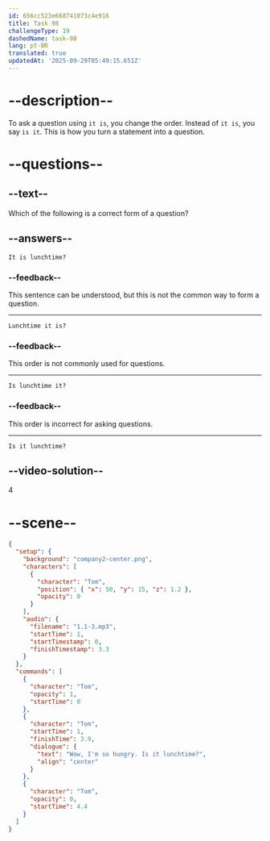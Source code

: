 ```yaml
---
id: 656cc523e668741073c4e916
title: Task 98
challengeType: 19
dashedName: task-98
lang: pt-BR
translated: true
updatedAt: '2025-09-29T05:49:15.651Z'
---
```


<!--
AUDIO REFERENCE:
Tom: Wow, I'm so hungry. Is it lunchtime?
-->

# --description--

To ask a question using `it is`, you change the order. Instead of `it is`, you say `is it`. This is how you turn a statement into a question.

# --questions--

## --text--

Which of the following is a correct form of a question?

## --answers--

`It is lunchtime?`

### --feedback--

This sentence can be understood, but this is not the common way to form a question.

---

`Lunchtime it is?`

### --feedback--

This order is not commonly used for questions.

---

`Is lunchtime it?`

### --feedback--

This order is incorrect for asking questions.

---

`Is it lunchtime?`

## --video-solution--

4

# --scene--

```json
{
  "setup": {
    "background": "company2-center.png",
    "characters": [
      {
        "character": "Tom",
        "position": { "x": 50, "y": 15, "z": 1.2 },
        "opacity": 0
      }
    ],
    "audio": {
      "filename": "1.1-3.mp3",
      "startTime": 1,
      "startTimestamp": 0,
      "finishTimestamp": 3.3
    }
  },
  "commands": [
    {
      "character": "Tom",
      "opacity": 1,
      "startTime": 0
    },
    {
      "character": "Tom",
      "startTime": 1,
      "finishTime": 3.9,
      "dialogue": {
        "text": "Wow, I'm so hungry. Is it lunchtime?",
        "align": "center"
      }
    },
    {
      "character": "Tom",
      "opacity": 0,
      "startTime": 4.4
    }
  ]
}
```
